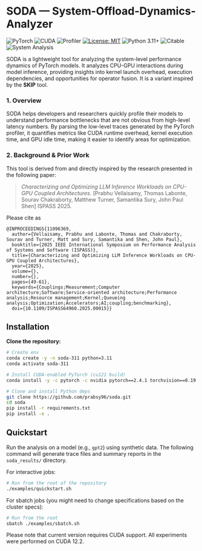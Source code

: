 # SODA — System-Offload-Dynamics-Analyzer

![PyTorch](https://img.shields.io/badge/PyTorch-EE4C2C?style=flat&logo=pytorch&logoColor=white)
![CUDA](https://img.shields.io/badge/CUDA-enabled-green?logo=nvidia&logoColor=white)
![Profiler](https://img.shields.io/badge/PyTorch%20Profiler-supported-blueviolet)
[![License: MIT](https://img.shields.io/badge/License-MIT-yellow.svg)](https://opensource.org/licenses/MIT)
![Python 3.11+](https://img.shields.io/badge/python-3.11+-blue.svg)
![Citable](https://img.shields.io/badge/Citable-ISPASS%202025-brightgreen)
![System Analysis](https://img.shields.io/badge/System%20Profiler-Enabled-blue)


SODA is a lightweight tool for analyzing the system-level performance dynamics of PyTorch models. It analyzes CPU-GPU interactions during model inference, providing insights into kernel launch overhead, execution dependencies, and opportunities for operator fusion. It is a variant inspired by the **SKIP** tool.

### 1. Overview

SODA helps developers and researchers quickly profile their models to understand performance bottlenecks that are not obvious from high-level latency numbers. By parsing the low-level traces generated by the PyTorch profiler, it quantifies metrics like CUDA runtime overhead, kernel execution time, and GPU idle time, making it easier to identify areas for optimization.

### 2. Background & Prior Work

This tool is derived from and directly inspired by the research presented in the following paper:

> *Characterizing and Optimizing LLM Inference Workloads on CPU-GPU Coupled Architectures*. [Prabhu Vellaisamy, Thomas Labonte, Sourav Chakraborty, Matthew Turner, Samantika Sury, John Paul Shen] ISPASS 2025. 

Please cite as 
````
@INPROCEEDINGS{11096369,
  author={Vellaisamy, Prabhu and Labonte, Thomas and Chakraborty, Sourav and Turner, Matt and Sury, Samantika and Shen, John Paul},
  booktitle={2025 IEEE International Symposium on Performance Analysis of Systems and Software (ISPASS)}, 
  title={Characterizing and Optimizing LLM Inference Workloads on CPU-GPU Coupled Architectures}, 
  year={2025},
  volume={},
  number={},
  pages={49-61},
  keywords={Couplings;Measurement;Computer architecture;Software;Service-oriented architecture;Performance analysis;Resource management;Kernel;Queueing analysis;Optimization;Accelerators;AI;coupling;benchmarking},
  doi={10.1109/ISPASS64960.2025.00015}}
````

## Installation

**Clone the repository:**

```bash
# Create env
conda create -y -n soda-311 python=3.11
conda activate soda-311

# Install CUDA-enabled PyTorch (cu121 build)
conda install -y -c pytorch -c nvidia pytorch==2.4.1 torchvision==0.19.1 torchaudio==2.4.1 pytorch-cuda=12.1

# Clone and install Python deps
git clone https://github.com/prabsy96/soda.git
cd soda
pip install -r requirements.txt
pip install -e .
```

## Quickstart

Run the analysis on a model (e.g., `gpt2`) using synthetic data. The following command will generate trace files and summary reports in the `soda_results/` directory.

For interactive jobs:
```bash
# Run from the root of the repository
./examples/quickstart.sh
```

For sbatch jobs (you might need to change specifications based on the cluster specs):
```bash
# Run from the root
sbatch ./examples/sbatch.sh
```

Please note that current version requires CUDA support. All experiments were performed on CUDA 12.2.
